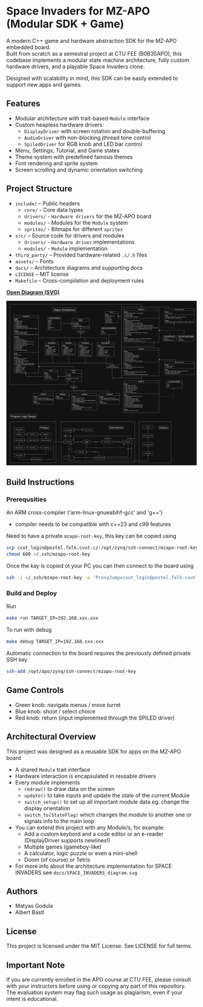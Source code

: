 # Space Invaders for MZ-APO (Modular SDK + Game)

A modern C++ game and hardware abstraction SDK for the MZ-APO embedded board.  
Built from scratch as a semestral project at CTU FEE (B0B35APO), this codebase implements a modular state machine architecture, fully custom hardware drivers, and a playable Space Invaders clone.

Designed with scalability in mind, this SDK can be easily extended to support new apps and games.


## Features

- Modular architecture with trait-based `Module` interface
- Custom heapless hardware drivers:
  - `DisplayDriver` with screen rotation and double-buffering
  - `AudioDriver` with non-blocking jthread tone control
  - `SpiledDriver` for RGB knob and LED bar control
- Menu, Settings, Tutorial, and Game states
- Theme system with predefined famous themes
- Font rendering and sprite system
- Screen scrolling and dynamic orientation switching


## Project Structure

- `include/` – Public headers
  - `core/` - Core data types
  - `drivers/` - `Hardware drivers` for the MZ-APO board
  - `modules/` - Modules for the `Module` system
  - `sprites/` - Bitmaps for different `sprites`
- `src/` – Source code for drivers and modules
  - `drivers/` - `Hardware driver` implementations
  - `modules/` - `Module` implementation
- `third_party/` – Provided hardware-related `.c/.h` files
- `assets/` – Fonts
- `docs/` – Architecture diagrams and supporting docs
- `LICENSE` – MIT license
- `Makefile` – Cross-compilation and deployment rules

**[Open Diagram (SVG)](docs/SPACE_INVADERS_diagram.svg)**

![Architecture Diagram Preview](docs/SPACE_INVADERS_diagram.svg)


## Build Instructions

### Prerequsities
An ARM cross-compiler ('arm-linux-gnueabihf-gcc' and 'g++')
 - compiler needs to be compatible with c++23 and c99 features

Need to have a private `mzapo-root-key`, this key can be copied using
```bash
scp cvut_login@postel.felk.cvut.cz:/opt/zynq/ssh-connect/mzapo-root-key ~/.ssh/
chmod 600 ~/.ssh/mzapo-root-key
```

Once the kay is copied ot your PC you can then connect to the board using
```bash
ssh -i ~/.ssh/mzapo-root-key -o 'ProxyJump=cvut_login@postel.felk.cvut.cz' root@192.168.223.xxx
```

### Build and Deploy

Run
```bash
make run TARGET_IP=192.168.xxx.xxx
```

To run with debug
```bash
make debug TARGET_IP=192.168.xxx.xxx
```

Automatic connection to the board requires the previously defined private SSH key
```bash
ssh-add /opt/apo/zynq/ssh-connect/mzapo-root-key
```


## Game Controls

- Green knob: navigate menus / move turret
- Blue knob: shoot / select choice
- Red knob: return
(input implemented through the SPILED driver)


## Architectural Overview

This project was designed as a reusable SDK for apps on the MZ-APO board
- A shared `Module` trait interface
- Hardware interaction is encapsulated in reusable drivers
- Every module implements 
  - `redraw()` to draw data on the screen
  - `update()` to take inputs and update the state of the current Module
  - `switch_setup()` to set up all important module data eg. change the display orientation
  - `switch_to(StateFlag)` which changes the module to another one or signals info to the main loop
- You can extend this project with any Module/s, for example:
  - Add a custom keybord and a code editor or an e-reader (DisplayDriver supports newlines!)
  - Multiple games (gameboy-like)
  - A calculator, logic puzzle or even a mini-shell
  - Doom (of course) or Tetris
- For more info about the architecture implementation for SPACE INVADERS see `docs/SPACE_INVADERS_diagram.svg`


## Authors

- Matyas Godula
- Albert Bastl


## License

This project is licensed under the MIT License. See LICENSE for full terms.

## Important Note

If you are currently enrolled in the APO course at CTU FEE, please consult with your instructors before using or copying any part of this repository. The evaluation system may flag such usage as plagiarism, even if your intent is educational.